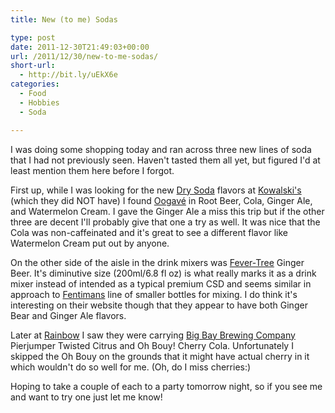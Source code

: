 ```yaml
---
title: New (to me) Sodas

type: post
date: 2011-12-30T21:49:03+00:00
url: /2011/12/30/new-to-me-sodas/
short-url:
  - http://bit.ly/uEkX6e
categories:
  - Food
  - Hobbies
  - Soda

---
```

I was doing some shopping today and ran across three new lines of soda that I had not previously seen. Haven't tasted them all yet, but figured I'd at least mention them here before I forgot.



First up, while I was looking for the new <a href="http://drysoda.com" target="_blank">Dry Soda</a> flavors at <a href="http://www.kowalskis.com" target="_blank">Kowalski's</a> (which they did NOT have) I found <a href="http://www.oogave.com" target="_blank">Oogavé</a> in Root Beer, Cola, Ginger Ale, and Watermelon Cream. I gave the Ginger Ale a miss this trip but if the other three are decent I'll probably give that one a try as well. It was nice that the Cola was non-caffeinated and it's great to see a different flavor like Watermelon Cream put out by anyone.



On the other side of the aisle in the drink mixers was <a href="http://www.fever-tree.com/" target="_blank">Fever-Tree</a> Ginger Beer. It's diminutive size (200ml/6.8 fl oz) is what really marks it as a drink mixer instead of intended as a typical premium CSD and seems similar in approach to <a href="http://www.fentimans.com/" target="_blank">Fentimans</a> line of smaller bottles for mixing. I do think it's interesting on their website though that they appear to have both Ginger Bear and Ginger Ale flavors.



Later at <a href="http://www.rainbowfoods.com/" target="_blank">Rainbow</a> I saw they were carrying <a href="http://www.bigbaybrewing.com" target="_blank">Big Bay Brewing Company</a> Pierjumper Twisted Citrus and Oh Bouy! Cherry Cola. Unfortunately I skipped the Oh Bouy on the grounds that it might have actual cherry in it which wouldn't do so well for me. (Oh, do I miss cherries:)



Hoping to take a couple of each to a party tomorrow night, so if you see me and want to try one just let me know!

